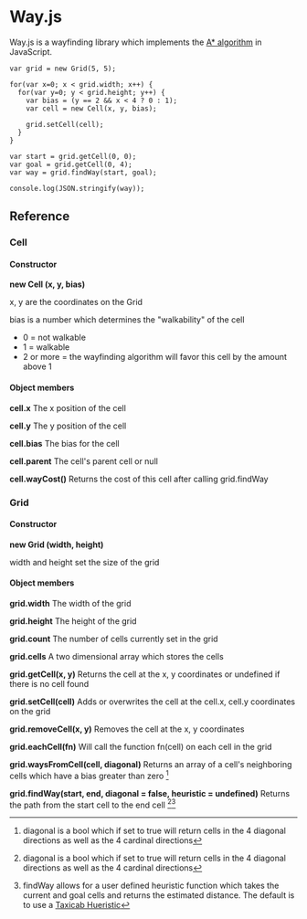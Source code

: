 # Way.js

Way.js is a wayfinding library which implements the [A* algorithm](https://en.wikipedia.org/wiki/A*_search_algorithm) in JavaScript.

```
var grid = new Grid(5, 5);

for(var x=0; x < grid.width; x++) {
  for(var y=0; y < grid.height; y++) {
    var bias = (y == 2 && x < 4 ? 0 : 1);
    var cell = new Cell(x, y, bias);

    grid.setCell(cell);
  }
}

var start = grid.getCell(0, 0);
var goal = grid.getCell(0, 4);
var way = grid.findWay(start, goal);

console.log(JSON.stringify(way));

```

## Reference

### Cell

#### Constructor

**new Cell (x, y, bias)**

x, y are the coordinates on the Grid

bias is a number which determines the "walkability" of the cell
* 0 = not walkable
* 1 = walkable
* 2 or more = the wayfinding algorithm will favor this cell by the amount above 1

#### Object members

**cell.x**
The x position of the cell

**cell.y**
The y position of the cell

**cell.bias**
The bias for the cell

**cell.parent**
The cell's parent cell or null

**cell.wayCost()**
Returns the cost of this cell after calling grid.findWay


### Grid

#### Constructor

**new Grid (width, height)**

width and height set the size of the grid

#### Object members

**grid.width**
The width of the grid

**grid.height**
The height of the grid

**grid.count**
The number of cells currently set in the grid

**grid.cells**
A two dimensional array which stores the cells

**grid.getCell(x, y)**
Returns the cell at the x, y coordinates or undefined if there is no cell found

**grid.setCell(cell)**
Adds or overwrites the cell at the cell.x, cell.y coordinates on the grid

**grid.removeCell(x, y)**
Removes the cell at the x, y coordinates

**grid.eachCell(fn)**
Will call the function fn(cell) on each cell in the grid

**grid.waysFromCell(cell, diagonal)**
Returns an array of a cell's neighboring cells which have a bias greater than zero [^1]

**grid.findWay(start, end, diagonal = false, heuristic = undefined)**
Returns the path from the start cell to the end cell [^1][^2]


[^1]: diagonal is a bool which if set to true will return cells in the 4 diagonal directions as well as the 4 cardinal directions
[^2]: findWay allows for a user defined heuristic function which takes the current and goal cells and returns the estimated distance. The default is to use a [Taxicab Hueristic](https://en.wikipedia.org/wiki/Taxicab_geometry)

